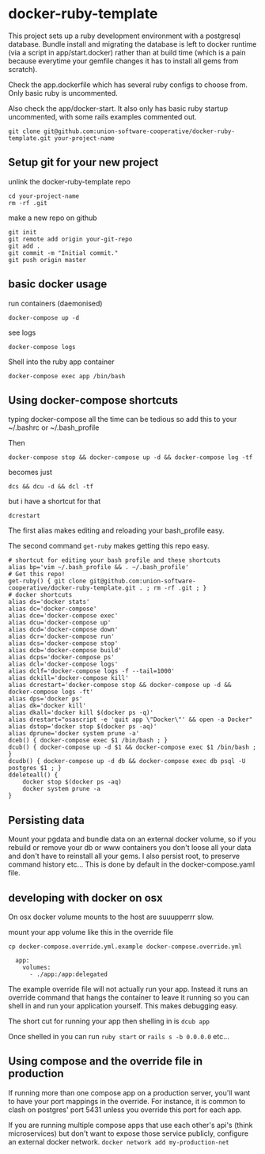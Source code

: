 # docker-ruby-template

This project sets up a ruby development environment with a postgresql database.   Bundle install and migrating the database is left to docker runtime (via a script in app/start.docker) rather than at build time (which is a pain because everytime your gemfile changes it has to install all gems from scratch).  

Check the app.dockerfile which has several ruby configs to choose from.  Only basic ruby is uncommented.

Also check the app/docker-start.  It also only has basic ruby startup uncommented, with some rails examples commented out.

```
git clone git@github.com:union-software-cooperative/docker-ruby-template.git your-project-name
```

## Setup git for your new project

unlink the docker-ruby-template repo
```
cd your-project-name
rm -rf .git
```

make a new repo on github

```
git init
git remote add origin your-git-repo
git add .
git commit -m "Initial commit."
git push origin master
```

## basic docker usage
run containers (daemonised)
```
docker-compose up -d
```

see logs
```
docker-compose logs
```

Shell into the ruby app container
```
docker-compose exec app /bin/bash
```

## Using docker-compose shortcuts
typing docker-compose all the time can be tedious so add this to your ~/.bashrc or ~/.bash_profile

Then 

`docker-compose stop && docker-compose up -d && docker-compose log -tf` 

becomes just

`dcs && dcu -d && dcl -tf`

but i have a shortcut for that

`dcrestart`

The first alias makes editing and reloading your bash_profile easy.

The second command `get-ruby` makes getting this repo easy.

```
# shortcut for editing your bash profile and these shortcuts
alias bp='vim ~/.bash_profile && . ~/.bash_profile'
# Get this repo!
get-ruby() { git clone git@github.com:union-software-cooperative/docker-ruby-template.git . ; rm -rf .git ; }
# docker shortcuts
alias ds='docker stats'
alias dc='docker-compose'
alias dce='docker-compose exec'
alias dcu='docker-compose up'
alias dcd='docker-compose down'
alias dcr='docker-compose run'
alias dcs='docker-compose stop'
alias dcb='docker-compose build'
alias dcps='docker-compose ps'
alias dcl='docker-compose logs'
alias dclf='docker-compose logs -f --tail=1000'
alias dckill='docker-compose kill'
alias dcrestart='docker-compose stop && docker-compose up -d && docker-compose logs -ft'
alias dps='docker ps'
alias dk='docker kill'
alias dkall='docker kill $(docker ps -q)'
alias drestart="osascript -e 'quit app \"Docker\"' && open -a Docker"
alias dstop='docker stop $(docker ps -aq)'
alias dprune='docker system prune -a'
dceb() { docker-compose exec $1 /bin/bash ; }
dcub() { docker-compose up -d $1 && docker-compose exec $1 /bin/bash ; }
dcudb() { docker-compose up -d db && docker-compose exec db psql -U postgres $1 ; }
ddeleteall() {
    docker stop $(docker ps -aq)
    docker system prune -a
}
```

## Persisting data
Mount your pgdata and bundle data on an external docker volume, so if you rebuild or remove your db or www containers you don't loose all your data and don't have to reinstall all your gems.  I also persist root, to preserve command history etc...  This is done by default in the docker-compose.yaml file.

## developing with docker on osx
On osx docker volume mounts to the host are suuupperrr slow.

mount your app volume like this in the override file
```
cp docker-compose.override.yml.example docker-compose.override.yml
```

```
  app:
    volumes:
      - ./app:/app:delegated
```

The example override file will not actually run your app.  Instead it runs an override command that hangs the container to leave it running so you can shell in and run your application yourself.  This makes debugging easy.  

The short cut for running your app then shelling in is
`dcub app` 

Once shelled in you can run `ruby start` or `rails s -b 0.0.0.0` etc...

## Using compose and the override file in production 
If running more than one compose app on a production server, you'll want to have your port mappings in the override.  For instance, it is common to clash on postgres' port 5431 unless you override this port for each app. 

If you are running multiple compose apps that use each other's api's (think microservices) but don't want to expose those service publicly, configure an external docker network.  `docker network add my-production-net`  

